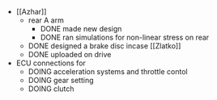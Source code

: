 - [[Azhar]]
	- rear A arm
		- DONE made new design
		- DONE ran simulations for non-linear stress on rear
	- DONE designed a brake disc incase [[Zlatko]]
	- DONE uploaded on drive
- ECU connections for
	- DOING acceleration systems and throttle contol
	- DOING gear setting
	- DOING clutch